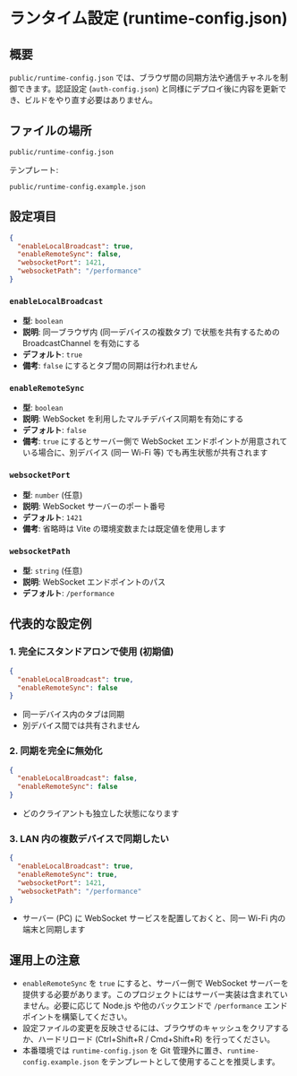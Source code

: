 # ランタイム設定 (runtime-config.json)

## 概要

`public/runtime-config.json` では、ブラウザ間の同期方法や通信チャネルを制御できます。認証設定 (`auth-config.json`) と同様にデプロイ後に内容を更新でき、ビルドをやり直す必要はありません。

## ファイルの場所

```
public/runtime-config.json
```

テンプレート:
```
public/runtime-config.example.json
```

## 設定項目

```json
{
  "enableLocalBroadcast": true,
  "enableRemoteSync": false,
  "websocketPort": 1421,
  "websocketPath": "/performance"
}
```

### `enableLocalBroadcast`
- **型**: `boolean`
- **説明**: 同一ブラウザ内 (同一デバイスの複数タブ) で状態を共有するための BroadcastChannel を有効にする
- **デフォルト**: `true`
- **備考**: `false` にするとタブ間の同期は行われません

### `enableRemoteSync`
- **型**: `boolean`
- **説明**: WebSocket を利用したマルチデバイス同期を有効にする
- **デフォルト**: `false`
- **備考**: `true` にするとサーバー側で WebSocket エンドポイントが用意されている場合に、別デバイス (同一 Wi-Fi 等) でも再生状態が共有されます

### `websocketPort`
- **型**: `number` (任意)
- **説明**: WebSocket サーバーのポート番号
- **デフォルト**: `1421`
- **備考**: 省略時は Vite の環境変数または既定値を使用します

### `websocketPath`
- **型**: `string` (任意)
- **説明**: WebSocket エンドポイントのパス
- **デフォルト**: `/performance`

## 代表的な設定例

### 1. 完全にスタンドアロンで使用 (初期値)
```json
{
  "enableLocalBroadcast": true,
  "enableRemoteSync": false
}
```
- 同一デバイス内のタブは同期
- 別デバイス間では共有されません

### 2. 同期を完全に無効化
```json
{
  "enableLocalBroadcast": false,
  "enableRemoteSync": false
}
```
- どのクライアントも独立した状態になります

### 3. LAN 内の複数デバイスで同期したい
```json
{
  "enableLocalBroadcast": true,
  "enableRemoteSync": true,
  "websocketPort": 1421,
  "websocketPath": "/performance"
}
```
- サーバー (PC) に WebSocket サービスを配置しておくと、同一 Wi-Fi 内の端末と同期します

## 運用上の注意

- `enableRemoteSync` を `true` にすると、サーバー側で WebSocket サーバーを提供する必要があります。このプロジェクトにはサーバー実装は含まれていません。必要に応じて Node.js や他のバックエンドで `/performance` エンドポイントを構築してください。
- 設定ファイルの変更を反映させるには、ブラウザのキャッシュをクリアするか、ハードリロード (Ctrl+Shift+R / Cmd+Shift+R) を行ってください。
- 本番環境では `runtime-config.json` を Git 管理外に置き、`runtime-config.example.json` をテンプレートとして使用することを推奨します。
